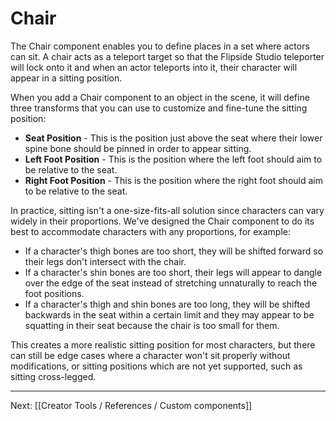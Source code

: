 # Chair

The Chair component enables you to define places in a set where actors can sit. A chair acts as a teleport target so that the Flipside Studio teleporter will lock onto it and when an actor teleports into it, their character will appear in a sitting position.

When you add a Chair component to an object in the scene, it will define three transforms that you can use to customize and fine-tune the sitting position:

* **Seat Position** - This is the position just above the seat where their lower spine bone should be pinned in order to appear sitting.
* **Left Foot Position** - This is the position where the left foot should aim to be relative to the seat.
* **Right Foot Position** - This is the position where the right foot should aim to be relative to the seat.

In practice, sitting isn't a one-size-fits-all solution since characters can vary widely in their proportions. We've designed the Chair component to do its best to accommodate characters with any proportions, for example:

* If a character's thigh bones are too short, they will be shifted forward so their legs don't intersect with the chair.
* If a character's shin bones are too short, their legs will appear to dangle over the edge of the seat instead of stretching unnaturally to reach the foot positions.
* If a character's thigh and shin bones are too long, they will be shifted backwards in the seat within a certain limit and they may appear to be squatting in their seat because the chair is too small for them.

This creates a more realistic sitting position for most characters, but there can still be edge cases where a character won't sit properly without modifications, or sitting positions which are not yet supported, such as sitting cross-legged.

---

Next: [[Creator Tools / References / Custom components]]
